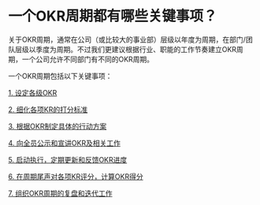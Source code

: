 # 一个OKR周期都有哪些关键事项？

关于OKR周期，通常在公司（或比较大的事业部）层级以年度为周期，在部门/团队层级以季度为周期。不过我们更建议根据行业、职能的工作节奏建立OKR周期，一个公司允许不同部门有不同的OKR周期。

一个OKR周期包括以下关键事项：

[1. 设定各级OKR ](/IMPL/period/1.md) 

[2. 细化各项KR的打分标准](/IMPL/period/2.md) 

[3. 根据OKR制定具体的行动方案](/IMPL/period/3.md) 

[4. 向全员公示和宣讲OKR及相关工作](/IMPL/period/4.md) 

[5. 启动执行，定期更新和反馈OKR进度](/IMPL/period/5.md)  

[6. 在周期尾声对各项KR评分，计算OKR得分](/IMPL/period/6.md) 

[7. 组织OKR周期的复盘和迭代工作](/IMPL/period/7.md) 